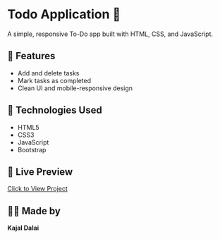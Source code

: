 # Todo Application 📝

A simple, responsive To-Do app built with HTML, CSS, and JavaScript.

## 🔧 Features
- Add and delete tasks
- Mark tasks as completed
- Clean UI and mobile-responsive design

## 🚀 Technologies Used
- HTML5  
- CSS3  
- JavaScript  
- Bootstrap

## 🔗 Live Preview
[Click to View Project](https://0guessthenumber.ccbp.tech)

## 🙋‍♀️ Made by
**Kajal Dalai**
